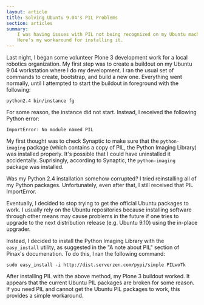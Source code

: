 ```yaml
---
layout: article
title: Solving Ubuntu 9.04's PIL Problems
section: articles
summary:
    I was having issues with PIL not being recognized on my Ubuntu machine.
    Here's my workaround for installing it.
---
```

Last night, I began some volunteer Plone 3 development work for a local
robotics organization.  My first step was to create a buildout on my
Ubuntu 9.04 workstation where I do my development.  I ran the usual set
of commands to create, bootstrap, and build a new one.  Everything went
normally, until I attempted to start the buildout in foreground with
the following:

	python2.4 bin/instance fg

For some reason, the instance did not start. Instead, I received the following
Python error:

	ImportError: No module named PIL

My first thought was to check Synaptic to make sure that the
`python-imaging` package (which contains a copy of PIL, the Python
Imaging Library) was installed properly.  It's possible that I could
have uninstalled it accidentally.  Suprisingly, according to Synaptic,
the `python-imaging` package was installed.

Was my Python 2.4 installation somehow corrupted?  I tried reinstalling
all of my Python packages.  Unfortunately, even after that, I still
received that PIL ImportError.

Eventually, I decided to stop trying to get the official Ubuntu
packages to work.  I usually rely on the Ubuntu repositories because
installing software through other means may cause problems in the
future if one tries to upgrade to the next distribution release (e.g.
Ubuntu 9.10) using the in-place upgrader.

Instead, I decided to install the Python Imaging Library with the
`easy_install` utility, as suggested in the "A note about PIL" section
of Pinax's documenation.  To do this, I ran the following command:

	sudo easy_install -i http://dist.serverzen.com/pypi/simple PILwoTk

After installing PIL with the above method, my Plone 3 buildout worked.
It appears that the current Ubuntu PIL packages are broken for some
reason.  If you need PIL and cannot get the Ubuntu PIL packages to
work, this provides a simple workaround.
